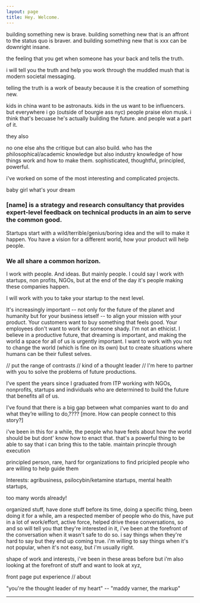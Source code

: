```yaml
---
layout: page
title: Hey. Welcome.
---
```



building something new is brave. building something new that is an affront to the status quo is braver. and building something new that is xxx can be downright insane.

the feeling that you get when someone has your back and tells the truth. 

i will tell you the truth and help you work through the muddled mush that is modern societal messaging. 

telling the truth is a work of beauty because it is the creation of something new.

kids in china want to be astronauts. kids in the us want to be influencers. but everywhere i go (outside of bourgie ass nyc) people praise elon musk. i think that's becuase he's actually building the future. and people wat a part of it.

they also 

no one else ahs the critique but can also build. who has the philosophical/academic knowledge but also industry knowledge of how things work and how to make them. sophisticated, thoughtful, principled, powerful. 

i've worked on some of the most interesting and complicated projects. 

baby girl what's your dream

### [name] is a strategy and research consultancy that provides expert-level feedback on technical products in an aim to serve the common good.

Startups start with a wild/terrible/genius/boring idea and the will to make it happen. You have a vision for a different world, how your product will help people.

### We all share a common horizon.

I work with people. And ideas. But mainly people. I could say I work with startups, non profits, NGOs, but at the end of the day it's people making these companies happen. 

I will work with you to take your startup to the next level. 

It's increasingly important -- not only for the future of the planet and humanity but for your business ietself -- to align your mission with your product. Your customers want to buy something that feels good. Your employees don't want to work for someone shady. I'm not an ethicist. I believe in a productive future, that dreaming is important, and making the world a space for all of us is urgently important. I want to work with you not to change the world (which is fine on its own) but to create situations where humans can be their fullest selves. 

// put the range of contrasts
// kind of a thought leader
//
I'm here to partner with you to solve the problems of future productions. 

I’ve spent the years since I graduated from ITP working with NGOs, nonprofits, startups and individuals who are determined to build the future that benefits all of us. 

I’ve found that there is a big gap between what companies want to do and what they’re willing to do,???? [more. How can people connect to this story?] 

i've been in this for a while, the people who have feels about how the world should be but dont' know how to enact that. that's a powerful thing to be able to say that i can bring this to the table. maintain princple through execution 

principled person, rare, hard for organizations to find pricipled people who are willing to help guide them

Interests: agribusiness, psilocybin/ketamine startups, mental health startups,  

too many words already!

organized stuff, have done stuff before its time, doing a specific thing, been doing it for a while, am a respected member of people who do this, have put in a lot of work/effort, active force, helped drive these conversations, so and so will tell you that they're interested in it, i've been at the forefront of the conversation when it wasn't safe to do so. i say things when they're hard to say but they end up coming true. i'm willing to say things when it's not popular, when it's not easy, but i'm usually right. 

shape of work and interests, i've been in these areas before but i'm also looking at the forefront of stuff and want to look at xyz, 

front page put experience // about 

"you're the thought leader of my heart" -- "maddy varner, the markup"

***
